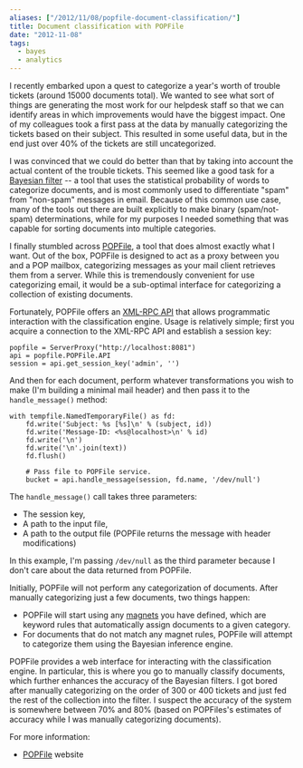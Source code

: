 ```yaml
---
aliases: ["/2012/11/08/popfile-document-classification/"]
title: Document classification with POPFile
date: "2012-11-08"
tags:
  - bayes
  - analytics
---
```


I recently embarked upon a quest to categorize a year's worth of
trouble tickets (around 15000 documents total).  We wanted to see what
sort of things are generating the most work for our helpdesk staff so
that we can identify areas in which improvements would have the
biggest impact.  One of my colleagues took a first pass at the data by
manually categorizing the tickets based on their subject.  This
resulted in some useful data, but in the end just over 40% of the
tickets are still uncategorized.

I was convinced that we could do better than that by taking into
account the actual content of the trouble tickets.  This seemed like a
good task for a [Bayesian filter][] -- a tool that uses the
statistical probability of words to categorize documents, and is most
commonly used to differentiate "spam" from "non-spam" messages in
email.  Because of this common use case, many of the tools out there
are built explicitly to make binary (spam/not-spam) determinations,
while for my purposes I needed something that was capable for sorting
documents into multiple categories.

I finally stumbled across [POPFile][], a tool that does almost exactly
what I want.  Out of the box, POPFile is designed to act as a proxy
between you and a POP mailbox, categorizing messages as your mail
client retrieves them from a server.  While this is tremendously
convenient for use categorizing email, it would be a sub-optimal
interface for categorizing a collection of existing documents.

Fortunately, POPFile offers an [XML-RPC API][] that allows programmatic
interaction with the classification engine.  Usage is relatively
simple; first you acquire a connection to the XML-RPC API and
establish a session key:

    popfile = ServerProxy("http://localhost:8081")
    api = popfile.POPFile.API
    session = api.get_session_key('admin', '')

And then for each document, perform whatever transformations you wish
to make (I'm building a minimal mail header) and then pass it to the
`handle_message()` method:

    with tempfile.NamedTemporaryFile() as fd:
        fd.write('Subject: %s [%s]\n' % (subject, id))
        fd.write('Message-ID: <%s@localhost>\n' % id)
        fd.write('\n')
        fd.write('\n'.join(text))
        fd.flush()

        # Pass file to POPFile service.
        bucket = api.handle_message(session, fd.name, '/dev/null')

The `handle_message()` call takes three parameters:

- The session key,
- A path to the input file,
- A path to the output file (POPFile returns the message with header
  modifications)

In this example, I'm passing `/dev/null` as the third parameter
because I don't care about the data returned from POPFile.

Initially, POPFile will not perform any categorization of documents.
After manually categorizing just a few documents, two things happen:

- POPFile will start using any [magnets][] you have defined, which are
  keyword rules that automatically assign documents to a given
  category.
- For documents that do not match any magnet rules, POPFile will
  attempt to categorize them using the Bayesian inference engine.

POPFile provides a web interface for interacting with the
classification engine.  In particular, this is where you go to
manually classify documents, which further enhances the accuracy of
the Bayesian filters.  I got bored after manually categorizing on the
order of 300 or 400 tickets and just fed the rest of the collection
into the filter.  I suspect the accuracy of the system is somewhere
between 70% and 80% (based on POPFiles's estimates of accuracy while I
was manually categorizing documents).

For more information:

- [POPFile] website

[bayesian filter]: https://en.wikipedia.org/wiki/Bayesian_spam_filtering
[popfile]: http://getpopfile.org/
[xml-rpc api]: http://getpopfile.org/docs/popfilemodules:xmlrpc#popfile_xml-rpc_api
[magnets]: http://getpopfile.org/docs/glossary:amagnet

